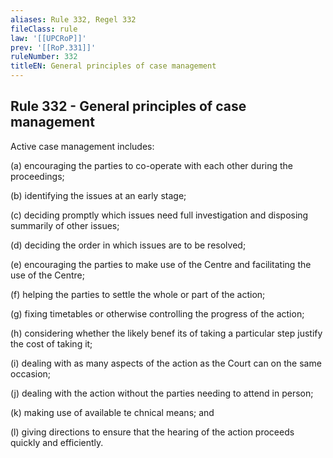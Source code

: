 ```yaml
---
aliases: Rule 332, Regel 332
fileClass: rule
law: '[[UPCRoP]]'
prev: '[[RoP.331]]'
ruleNumber: 332
titleEN: General principles of case management
---
```


## Rule 332 - General principles of case management

Active case management includes: 

   (a) encouraging the parties to co-operate with each other during the proceedings;  

   (b) identifying the issues at an early stage;  

   (c) deciding promptly which issues need full investigation and disposing summarily of other issues;  

   (d) deciding the order in which issues are to be resolved;  

   (e) encouraging the parties to make use of the Centre and facilitating the use of the Centre;  

   (f) helping the parties to settle the whole or part of the action;  

   (g) fixing timetables or otherwise controlling the progress of the action;  

   (h) considering whether the likely benef its of taking a particular step justify the cost of taking it;  

   (i) dealing with as many aspects of the action as the Court can on the same occasion;  

   (j) dealing with the action without the parties needing to attend in person;  

   (k) making use of available te chnical means; and  

   (l) giving directions to ensure that the hearing of the action proceeds quickly and efficiently.
